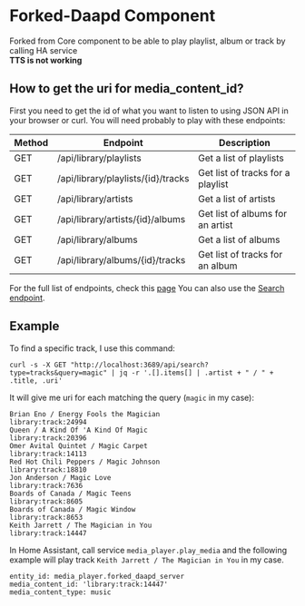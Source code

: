 # Forked-Daapd Component
Forked from Core component to be able to play playlist, album or track by calling HA service  
**TTS is not working**

## How to get the uri for media_content_id?

First you need to get the id of what you want to listen to using JSON API in your browser or curl. You will need probably to play with these endpoints:

| Method | Endpoint | Description |
|---|---|---|
|GET|/api/library/playlists|Get a list of playlists|
|GET|/api/library/playlists/{id}/tracks|Get list of tracks for a playlist|
|GET|/api/library/artists|Get a list of artists|
|GET|/api/library/artists/{id}/albums|Get list of albums for an artist|
|GET|/api/library/albums|Get a list of albums|
|GET|/api/library/albums/{id}/tracks|Get list of tracks for an album|
For the full list of endpoints, check this [page](https://github.com/owntone/owntone-server/blob/master/README_JSON_API.md#library)
You can also use the [Search endpoint](https://github.com/owntone/owntone-server/blob/master/README_JSON_API.md#search).

## Example

To find a specific track, I use this command:
```
curl -s -X GET "http://localhost:3689/api/search?type=tracks&query=magic" | jq -r '.[].items[] | .artist + " / " + .title, .uri'
```
It will give me uri for each matching the query (```magic``` in my case):
```
Brian Eno / Energy Fools the Magician
library:track:24994
Queen / A Kind Of 'A Kind Of Magic
library:track:20396
Omer Avital Quintet / Magic Carpet
library:track:14113
Red Hot Chili Peppers / Magic Johnson
library:track:18810
Jon Anderson / Magic Love
library:track:7636
Boards of Canada / Magic Teens
library:track:8605
Boards of Canada / Magic Window
library:track:8653
Keith Jarrett / The Magician in You
library:track:14447
```

In Home Assistant, call service ```media_player.play_media``` and the following example will play track ```Keith Jarrett / The Magician in You``` in my case.
```
entity_id: media_player.forked_daapd_server
media_content_id: 'library:track:14447'
media_content_type: music
```
